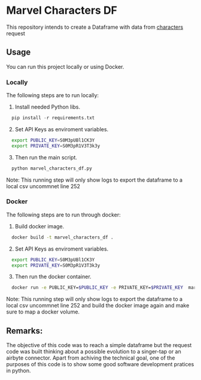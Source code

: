 # Marvel Characters DF
This repository intends to create a Dataframe with data from [characters](https://developer.marvel.com/docs#!) request

## Usage
You can run this project locally or using Docker.


### Locally
The following steps are to run locally:

1. Install needed Python libs.

```python
  pip install -r requirements.txt
```

2. Set API Keys as enviroment variables.
```bash
  export PUBLIC_KEY=S0M3pUBl1CK3Y
  export PRIVATE_KEY=S0M3pR1V3T3k3y
```

3. Then run the main script.

```python
  python marvel_characters_df.py
```

Note: This running step will only show logs to export the dataframe to a local csv uncommnet line 252


### Docker
The following steps are to run through docker:

1. Build docker image.

```bash
  docker build -t marvel_characters_df .
```

2. Set API Keys as enviroment variables.
```bash
  export PUBLIC_KEY=S0M3pUBl1CK3Y
  export PRIVATE_KEY=S0M3pR1V3T3k3y
```

3. Then run the docker container.

```bash
  docker run -e PUBLIC_KEY=$PUBLIC_KEY -e PRIVATE_KEY=$PRIVATE_KEY  marvel_characters_df
```

Note: This running step will only show logs to export the dataframe to a local csv uncommnet line 252 and build the docker image again and make sure to map a docker volume.

## Remarks:
The objective of this code was to reach a simple dataframe but the request code was built thinking about a possible evolution to a singer-tap or an airbyte connector.
Apart from achiving the technical goal, one of the purposes of this code is to show some good software development pratices in python.
